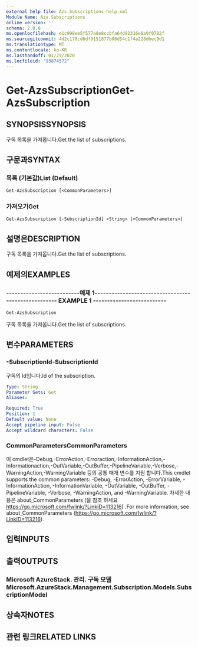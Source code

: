 ```yaml
---
external help file: Azs.Subscriptions-help.xml
Module Name: Azs.Subscriptions
online version: ''
schema: 2.0.0
ms.openlocfilehash: e1c998ee5f577a8e8ccbfa64d92316e6a9f0782f
ms.sourcegitcommit: 4d2c178cd6df9151877b08d54c1f4a228dbec9d1
ms.translationtype: MT
ms.contentlocale: ko-KR
ms.lasthandoff: 01/29/2020
ms.locfileid: "93874572"
---
```

# <span data-ttu-id="81c71-101">Get-AzsSubscription</span><span class="sxs-lookup"><span data-stu-id="81c71-101">Get-AzsSubscription</span></span>

## <span data-ttu-id="81c71-102">SYNOPSIS</span><span class="sxs-lookup"><span data-stu-id="81c71-102">SYNOPSIS</span></span>
<span data-ttu-id="81c71-103">구독 목록을 가져옵니다.</span><span class="sxs-lookup"><span data-stu-id="81c71-103">Get the list of subscriptions.</span></span>

## <span data-ttu-id="81c71-104">구문과</span><span class="sxs-lookup"><span data-stu-id="81c71-104">SYNTAX</span></span>

### <span data-ttu-id="81c71-105">목록 (기본값)</span><span class="sxs-lookup"><span data-stu-id="81c71-105">List (Default)</span></span>
```
Get-AzsSubscription [<CommonParameters>]
```

### <span data-ttu-id="81c71-106">가져오기</span><span class="sxs-lookup"><span data-stu-id="81c71-106">Get</span></span>
```
Get-AzsSubscription [-SubscriptionId] <String> [<CommonParameters>]
```

## <span data-ttu-id="81c71-107">설명은</span><span class="sxs-lookup"><span data-stu-id="81c71-107">DESCRIPTION</span></span>
<span data-ttu-id="81c71-108">구독 목록을 가져옵니다.</span><span class="sxs-lookup"><span data-stu-id="81c71-108">Get the list of subscriptions.</span></span>

## <span data-ttu-id="81c71-109">예제의</span><span class="sxs-lookup"><span data-stu-id="81c71-109">EXAMPLES</span></span>

### <span data-ttu-id="81c71-110">--------------------------예제 1--------------------------</span><span class="sxs-lookup"><span data-stu-id="81c71-110">-------------------------- EXAMPLE 1 --------------------------</span></span>
```
Get-AzsSubscription
```

<span data-ttu-id="81c71-111">구독 목록을 가져옵니다.</span><span class="sxs-lookup"><span data-stu-id="81c71-111">Get the list of subscriptions.</span></span>

## <span data-ttu-id="81c71-112">변수</span><span class="sxs-lookup"><span data-stu-id="81c71-112">PARAMETERS</span></span>

### <span data-ttu-id="81c71-113">-SubscriptionId</span><span class="sxs-lookup"><span data-stu-id="81c71-113">-SubscriptionId</span></span>
<span data-ttu-id="81c71-114">구독의 Id입니다.</span><span class="sxs-lookup"><span data-stu-id="81c71-114">Id of the subscription.</span></span>

```yaml
Type: String
Parameter Sets: Get
Aliases: 

Required: True
Position: 1
Default value: None
Accept pipeline input: False
Accept wildcard characters: False
```

### <span data-ttu-id="81c71-115">CommonParameters</span><span class="sxs-lookup"><span data-stu-id="81c71-115">CommonParameters</span></span>
<span data-ttu-id="81c71-116">이 cmdlet은-Debug,-ErrorAction,-Erroraction,-InformationAction,-Informationaction,-OutVariable,-OutBuffer,-PipelineVariable,-Verbose,-WarningAction,-WarningVariable 등의 공통 매개 변수를 지원 합니다.</span><span class="sxs-lookup"><span data-stu-id="81c71-116">This cmdlet supports the common parameters: -Debug, -ErrorAction, -ErrorVariable, -InformationAction, -InformationVariable, -OutVariable, -OutBuffer, -PipelineVariable, -Verbose, -WarningAction, and -WarningVariable.</span></span> <span data-ttu-id="81c71-117">자세한 내용은 about_CommonParameters (을 참조 하세요 https://go.microsoft.com/fwlink/?LinkID=113216) .</span><span class="sxs-lookup"><span data-stu-id="81c71-117">For more information, see about_CommonParameters (https://go.microsoft.com/fwlink/?LinkID=113216).</span></span>

## <span data-ttu-id="81c71-118">입력</span><span class="sxs-lookup"><span data-stu-id="81c71-118">INPUTS</span></span>

## <span data-ttu-id="81c71-119">출력</span><span class="sxs-lookup"><span data-stu-id="81c71-119">OUTPUTS</span></span>

### <span data-ttu-id="81c71-120">Microsoft AzureStack. 관리. 구독 모델</span><span class="sxs-lookup"><span data-stu-id="81c71-120">Microsoft.AzureStack.Management.Subscription.Models.SubscriptionModel</span></span>

## <span data-ttu-id="81c71-121">상속자</span><span class="sxs-lookup"><span data-stu-id="81c71-121">NOTES</span></span>

## <span data-ttu-id="81c71-122">관련 링크</span><span class="sxs-lookup"><span data-stu-id="81c71-122">RELATED LINKS</span></span>

